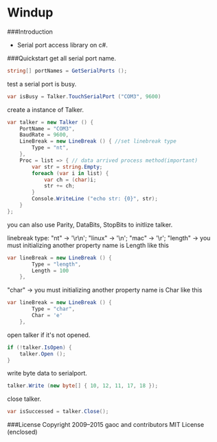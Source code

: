 Windup
======

###Introduction
* Serial port access library on c#. 

###Quickstart
get all serial port name.
```C#
string[] portNames = GetSerialPorts ();
````

test a serial port is busy.
```C#
var isBusy = Talker.TouchSerialPort ("COM3", 9600)
````

create a instance of Talker.
```C#
var talker = new Talker () {
	PortName = "COM3",
	BaudRate = 9600,
	LineBreak = new LineBreak () { //set linebreak type
		Type = "nt",
	},
	Proc = list => { // data arrived process method(important)
		var str = string.Empty;
		foreach (var i in list) {
			var ch = (char)i;
			str += ch;
		}
		Console.WriteLine ("echo str: {0}", str);
	}
};
````

you can also use Parity, DataBits, StopBits to initlize talker.

linebreak type: "nt" -> '\r\n'; "linux" -> '\n'; "mac" -> '\r'; "length" -> you must initializing another property name is Length like this 
```C#
var lineBreak = new LineBreak () {
		Type = "length",
		Length = 100
	},
````

"char" -> you must initializing another property name is Char like this
```C#
var lineBreak = new LineBreak () {
		Type = "char",
		Char = 'e'
	},
````

open talker if it's not opened.
```C#
if (!talker.IsOpen) {
	talker.Open (); 
}
````

write byte data to serialport.
```C#
talker.Write (new byte[] { 10, 12, 11, 17, 18 });
````

close talker.
```C#
var isSuccessed = talker.Close();
````
	
###License
Copyright 2009–2015 gaoc and contributors
MIT License (enclosed)